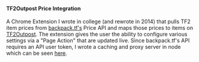 #### TF2Outpost Price Integration

A Chrome Extension I wrote in college (and rewrote in 2014) that pulls TF2 item
prices from [backpack.tf's](http://backpack.tf/) Price API and maps those prices
to items on [TF2Outpost](http://tf2Outpost.com). The extension gives the user
the ability to configure various settings via a "Page Action" that are updated
live. Since backpack.tf's API requires an API user token, I wrote a caching and
proxy server in node which can be seen
[here](https://github.com/kschat/tf2outpost-prices-chrome-extension-rest).
